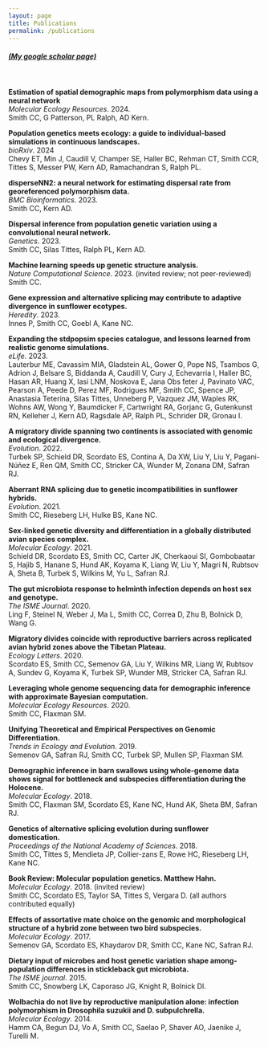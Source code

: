 ```yaml
---
layout: page
title: Publications
permalink: /publications
---
```


##### [(My google scholar page)](https://scholar.google.com/citations?user=ZHHGVn8AAAAJ&hl=en)
&nbsp;
&nbsp;


**Estimation of spatial demographic maps from polymorphism data using a neural network**\
*Molecular Ecology Resources*. 2024.\
Smith CC, G Patterson, PL Ralph, AD Kern.

**Population genetics meets ecology: a guide to individual-based simulations in continuous landscapes.**\
*bioRxiv*. 2024 \
Chevy ET, Min J, Caudill V, Champer SE, Haller BC, Rehman CT, Smith CCR, Tittes S, Messer PW, Kern AD, Ramachandran S, Ralph PL.

**disperseNN2: a neural network for estimating dispersal rate from georeferenced polymorphism data.**\
*BMC Bioinformatics*. 2023.\
Smith CC, Kern AD.

**Dispersal inference from population genetic variation using a convolutional neural network.**\
*Genetics*. 2023.\
Smith CC, Silas Tittes, Ralph PL, Kern AD.

**Machine learning speeds up genetic structure analysis.**\
*Nature Computational Science*. 2023. (invited review; not peer-reviewed)\
Smith CC.

**Gene expression and alternative splicing may contribute to adaptive divergence in sunflower ecotypes.**\
*Heredity*. 2023.\
Innes P, Smith CC, Goebl A, Kane NC.

**Expanding the stdpopsim species catalogue, and lessons learned from realistic genome simulations.**\
*eLife*. 2023.\
Lauterbur ME, Cavassim MIA, Gladstein AL, Gower G, Pope NS, Tsambos G, Adrion J, Belsare S, Biddanda A, Caudill V, Cury J, Echevarria I, Haller BC, Hasan AR, Huang X, Iasi LNM, Noskova E, Jana Obs ̆teter J, Pavinato VAC, Pearson A, Peede D, Perez MF, Rodrigues MF, Smith CC, Spence JP, Anastasia Teterina, Silas Tittes, Unneberg P, Vazquez JM, Waples RK, Wohns AW, Wong Y, Baumdicker F, Cartwright RA, Gorjanc G, Gutenkunst RN, Kelleher J, Kern AD, Ragsdale AP, Ralph PL, Schrider DR, Gronau I.

**A migratory divide spanning two continents is associated with genomic and ecological divergence.**\
*Evolution*. 2022.\
Turbek SP, Schield DR, Scordato ES, Contina A, Da XW, Liu Y, Liu Y, Pagani-Núñez E, Ren QM, Smith CC, Stricker CA, Wunder M, Zonana DM, Safran RJ.

**Aberrant RNA splicing due to genetic incompatibilities in sunflower hybrids.**\
*Evolution*. 2021.\
Smith CC, Rieseberg LH, Hulke BS, Kane NC.

**Sex-linked genetic diversity and differentiation in a globally distributed avian species complex.**\
*Molecular Ecology*. 2021.\
Schield DR, Scordato ES, Smith CC, Carter JK, Cherkaoui SI, Gombobaatar S, Hajib S, Hanane S, Hund AK, Koyama K, Liang W, Liu Y, Magri N, Rubtsov A, Sheta B, Turbek S, Wilkins M, Yu L, Safran RJ.

**The gut microbiota response to helminth infection depends on host sex and genotype.**\
*The ISME Journal*. 2020.\
Ling F, Steinel N, Weber J, Ma L, Smith CC, Correa D, Zhu B, Bolnick D, Wang G.

**Migratory divides coincide with reproductive barriers across replicated avian hybrid zones above the Tibetan Plateau.**\
*Ecology Letters*. 2020.\
Scordato ES, Smith CC, Semenov GA, Liu Y, Wilkins MR, Liang W, Rubtsov A, Sundev G, Koyama K, Turbek SP, Wunder MB, Stricker CA, Safran RJ.

**Leveraging whole genome sequencing data for demographic inference with approximate Bayesian computation.**\
*Molecular Ecology Resources*. 2020.\
Smith CC, Flaxman SM.

**Unifying Theoretical and Empirical Perspectives on Genomic Differentiation.**\
*Trends in Ecology and Evolution*. 2019.\
Semenov GA, Safran RJ, Smith CC, Turbek SP, Mullen SP, Flaxman SM.

**Demographic inference in barn swallows using whole-genome data shows signal for bottleneck and subspecies differentiation during the Holocene.**\
*Molecular Ecology*. 2018.\
Smith CC, Flaxman SM, Scordato ES, Kane NC, Hund AK, Sheta BM, Safran RJ.

**Genetics of alternative splicing evolution during sunflower domestication.**\
*Proceedings of the National Academy of Sciences*. 2018.\
Smith CC, Tittes S, Mendieta JP, Collier-zans E, Rowe HC, Rieseberg LH, Kane NC.

**Book Review: Molecular population genetics. Matthew Hahn.**\
*Molecular Ecology*. 2018. (invited review)\
Smith CC, Scordato ES, Taylor SA, Tittes S, Vergara D. (all authors contributed equally)

**Effects of assortative mate choice on the genomic and morphological structure of a hybrid zone between two bird subspecies.**\
*Molecular Ecology*. 2017.\
Semenov GA, Scordato ES, Khaydarov DR, Smith CC, Kane NC, Safran RJ.

**Dietary input of microbes and host genetic variation shape among-population differences in stickleback gut microbiota.**\
*The ISME journal*. 2015.\
Smith CC, Snowberg LK, Caporaso JG, Knight R, Bolnick DI.

**Wolbachia do not live by reproductive manipulation alone: infection polymorphism in Drosophila suzukii and D. subpulchrella.**\
*Molecular Ecology*. 2014.\
Hamm CA, Begun DJ, Vo A, Smith CC, Saelao P, Shaver AO, Jaenike J, Turelli M.


